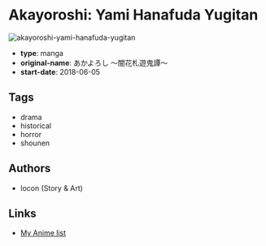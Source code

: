 # Akayoroshi: Yami Hanafuda Yugitan

![akayoroshi-yami-hanafuda-yugitan](https://cdn.myanimelist.net/images/manga/3/248397.jpg)

-   **type**: manga
-   **original-name**: あかよろし ～闇花札遊鬼譚～
-   **start-date**: 2018-06-05

## Tags

-   drama
-   historical
-   horror
-   shounen

## Authors

-   locon (Story & Art)

## Links

-   [My Anime list](https://myanimelist.net/manga/138906/Akayoroshi__Yami_Hanafuda_Yugitan)

